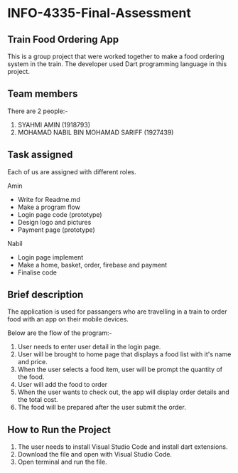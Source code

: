 # INFO-4335-Final-Assessment

## Train Food Ordering App
This is a group project that were worked together to make a food ordering system in the train.
The developer used Dart programming language in this project.

## Team members
There are 2 people:-
1. SYAHMI AMIN (1918793)
2. MOHAMAD NABIL BIN MOHAMAD SARIFF (1927439)

## Task assigned
Each of us are assigned with different roles.

Amin
- Write for Readme.md
- Make a program flow
- Login page code (prototype)
- Design logo and pictures
- Payment page (prototype)

Nabil
- Login page implement
- Make a home, basket, order, firebase and payment
- Finalise code

## Brief description
The application is used for passangers who are travelling in a train to order food with an app on their mobile devices.

Below are the flow of the program:-
1. User needs to enter user detail in the login page.
2. User will be brought to home page that displays a food list with it's name and price.
3. When the user selects a food item, user will be prompt the quantity of the food.
4. User will add the food to order
5. When the user wants to check out, the app will display order details and the total cost.
6. The food will be prepared after the user submit the order.

## How to Run the Project
1. The user needs to install Visual Studio Code and install dart extensions. 
2. Download the file and open with Visual Studio Code.
3. Open terminal and run the file.

